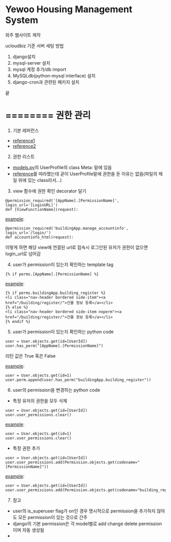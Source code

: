 Yewoo Housing Management System
===========

외주 웹사이트 제작

ucloudbiz 기준 서버 세팅 방법

1. django설치
2. mysql-server 설치
3. mysql 계정 추가/db import
4. MySQLdb(python-mysql interface) 설치
5. django-cron과 관련된 패키지 설치

끝

========
권한 관리
========

1. 기본 레퍼런스
 * [reference1](https://docs.djangoproject.com/en/1.5/ref/contrib/auth/#django-contrib-auth)
 * [reference2](https://docs.djangoproject.com/en/1.5/topics/auth/default/#permissions-and-authorization)

2. 권한 리스트
 * [models.py](buildingApp/models.py)의 UserProfile의 class Meta: 밑에 있음
 * [reference](https://docs.djangoproject.com/en/1.5/topics/auth/customizing/#custom-permissions)를 따라했는데 굳이 UserProfile밑에 권한을 둔 이유는 없음(파일의 제일 위에 있는 class라서...)

3. view 함수에 권한 확인 decorator 달기
 ```
 @permission_required('[AppName].[PermissionName]', login_url='[LoginURL]')
 def [ViewFunctionName](request):
 ```
 [example](https://github.com/playdandi/Yewoo/blob/86eaeaa3098b1b4f14f92c92fb0c538159799ac6/buildingApp/views_04.py#L44-L45):
 ```
 @permission_required('buildingApp.manage_accountinfo', login_url='/login/')
 def accountinfo_html(request):
 ```
 이렇게 하면 해당 view에 연결된 url로 접속시 로그인된 유저가 권한이 없으면 login_url로 넘어감

4. user가 permission이 있는지 확인하는 template tag
 ```
 {% if perms.[AppName].[PermissionName] %}
 ```
 [example](https://github.com/playdandi/Yewoo/blob/86eaeaa3098b1b4f14f92c92fb0c538159799ac6/building/templates/sidebar.html#L59-L63):
 ```
 {% if perms.buildingApp.building_register %}
 <li class="nav-header bordered side-item"><a href="/building/register/">건물 정보 등록</a></li>
 {% else %}
 <li class="nav-header bordered side-item noperm"><a href="/building/register/">건물 정보 등록</a></li>
 {% endif %}
 ```

5. user가 permission이 있는지 확인하는 python code
 ```
 user = User.objects.get(id=[UserId])
 user.has_perm("[AppName].[PermissionName]")
 ```
 리턴 값은 True 혹은 False
 
 [example](https://github.com/playdandi/Yewoo/blob/86eaeaa3098b1b4f14f92c92fb0c538159799ac6/buildingApp/views_04.py#L256-L272):
 ```
 user = User.objects.get(id=1)
 user.perm.append(user.has_perm("buildingApp.building_register"))
 ```

6. user의 permission을 변경하는 python code
 * 특정 유저의 권한을 모두 삭제
  ```
  user = User.objects.get(id=[UserId])
  user.user_permissions.clear()
  ```
  [example](https://github.com/playdandi/Yewoo/blob/86eaeaa3098b1b4f14f92c92fb0c538159799ac6/buildingApp/views_04.py#L215-L216):
  ```
  user = User.objects.get(id=1)
  user.user_permissions.clear()
  ```
 * 특정 권한 추가
  ```
  user = User.objects.get(id=[UserId])
  user.user_permissions.add(Permission.objects.get(codename="[PermissionName]"))
  ```
  [example](https://github.com/playdandi/Yewoo/blob/86eaeaa3098b1b4f14f92c92fb0c538159799ac6/buildingApp/views_04.py#L217-L242):
  ```
  user = User.objects.get(id=[UserId])
  user.user_permissions.add(Permission.objects.get(codename="building_register"))
  ```
  
7. 참고
 * user의 is_superuser flag가 on인 경우 명시적으로 permission을 추가하지 않아도 모든 permission이 있는 것으로 간주
 * django의 기본 permission은 각 model별로 add change delete permission이며 자동 생성됨
 * 
